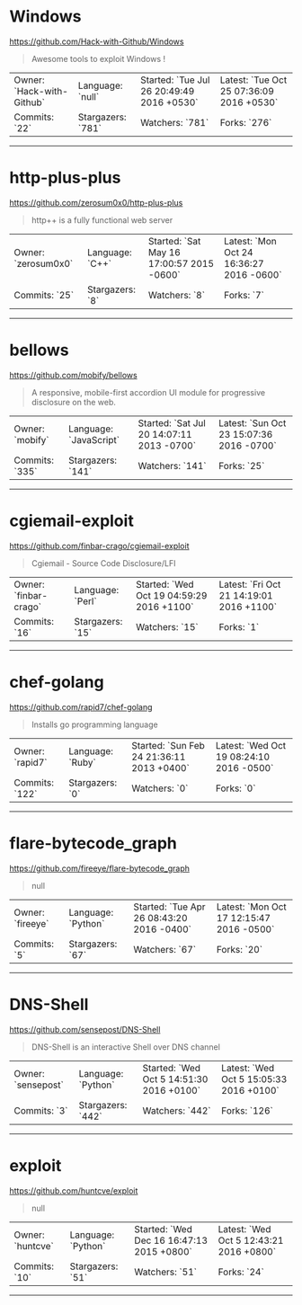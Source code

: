 # Windows

https://github.com/Hack-with-Github/Windows
<blockquote>
Awesome tools to exploit Windows !
</blockquote>

<table>
<tr><td>Owner: `Hack-with-Github`</td>
    <td>Language: `null`</td>
    <td>Started: `Tue Jul 26 20:49:49 2016 +0530`</td>
    <td>Latest: `Tue Oct 25 07:36:09 2016 +0530`</td></tr>
<tr><td>Commits: `22`</td>
    <td>Stargazers: `781`</td>
    <td>Watchers: `781`</td>
    <td>Forks: `276`</td></tr>
</table>

---

# http-plus-plus

https://github.com/zerosum0x0/http-plus-plus
<blockquote>
http++ is a fully functional web server
</blockquote>

<table>
<tr><td>Owner: `zerosum0x0`</td>
    <td>Language: `C++`</td>
    <td>Started: `Sat May 16 17:00:57 2015 -0600`</td>
    <td>Latest: `Mon Oct 24 16:36:27 2016 -0600`</td></tr>
<tr><td>Commits: `25`</td>
    <td>Stargazers: `8`</td>
    <td>Watchers: `8`</td>
    <td>Forks: `7`</td></tr>
</table>

---

# bellows

https://github.com/mobify/bellows
<blockquote>
A responsive, mobile-first accordion UI module for progressive disclosure on the web.
</blockquote>

<table>
<tr><td>Owner: `mobify`</td>
    <td>Language: `JavaScript`</td>
    <td>Started: `Sat Jul 20 14:07:11 2013 -0700`</td>
    <td>Latest: `Sun Oct 23 15:07:36 2016 -0700`</td></tr>
<tr><td>Commits: `335`</td>
    <td>Stargazers: `141`</td>
    <td>Watchers: `141`</td>
    <td>Forks: `25`</td></tr>
</table>

---

# cgiemail-exploit

https://github.com/finbar-crago/cgiemail-exploit
<blockquote>
Cgiemail - Source Code Disclosure/LFI
</blockquote>

<table>
<tr><td>Owner: `finbar-crago`</td>
    <td>Language: `Perl`</td>
    <td>Started: `Wed Oct 19 04:59:29 2016 +1100`</td>
    <td>Latest: `Fri Oct 21 14:19:01 2016 +1100`</td></tr>
<tr><td>Commits: `16`</td>
    <td>Stargazers: `15`</td>
    <td>Watchers: `15`</td>
    <td>Forks: `1`</td></tr>
</table>

---

# chef-golang

https://github.com/rapid7/chef-golang
<blockquote>
Installs go programming language
</blockquote>

<table>
<tr><td>Owner: `rapid7`</td>
    <td>Language: `Ruby`</td>
    <td>Started: `Sun Feb 24 21:36:11 2013 +0400`</td>
    <td>Latest: `Wed Oct 19 08:24:10 2016 -0500`</td></tr>
<tr><td>Commits: `122`</td>
    <td>Stargazers: `0`</td>
    <td>Watchers: `0`</td>
    <td>Forks: `0`</td></tr>
</table>

---

# flare-bytecode_graph

https://github.com/fireeye/flare-bytecode_graph
<blockquote>
null
</blockquote>

<table>
<tr><td>Owner: `fireeye`</td>
    <td>Language: `Python`</td>
    <td>Started: `Tue Apr 26 08:43:20 2016 -0400`</td>
    <td>Latest: `Mon Oct 17 12:15:47 2016 -0500`</td></tr>
<tr><td>Commits: `5`</td>
    <td>Stargazers: `67`</td>
    <td>Watchers: `67`</td>
    <td>Forks: `20`</td></tr>
</table>

---

# DNS-Shell

https://github.com/sensepost/DNS-Shell
<blockquote>
DNS-Shell is an interactive Shell over DNS channel
</blockquote>

<table>
<tr><td>Owner: `sensepost`</td>
    <td>Language: `Python`</td>
    <td>Started: `Wed Oct 5 14:51:30 2016 +0100`</td>
    <td>Latest: `Wed Oct 5 15:05:33 2016 +0100`</td></tr>
<tr><td>Commits: `3`</td>
    <td>Stargazers: `442`</td>
    <td>Watchers: `442`</td>
    <td>Forks: `126`</td></tr>
</table>

---

# exploit

https://github.com/huntcve/exploit
<blockquote>
null
</blockquote>

<table>
<tr><td>Owner: `huntcve`</td>
    <td>Language: `Python`</td>
    <td>Started: `Wed Dec 16 16:47:13 2015 +0800`</td>
    <td>Latest: `Wed Oct 5 12:43:21 2016 +0800`</td></tr>
<tr><td>Commits: `10`</td>
    <td>Stargazers: `51`</td>
    <td>Watchers: `51`</td>
    <td>Forks: `24`</td></tr>
</table>

---

